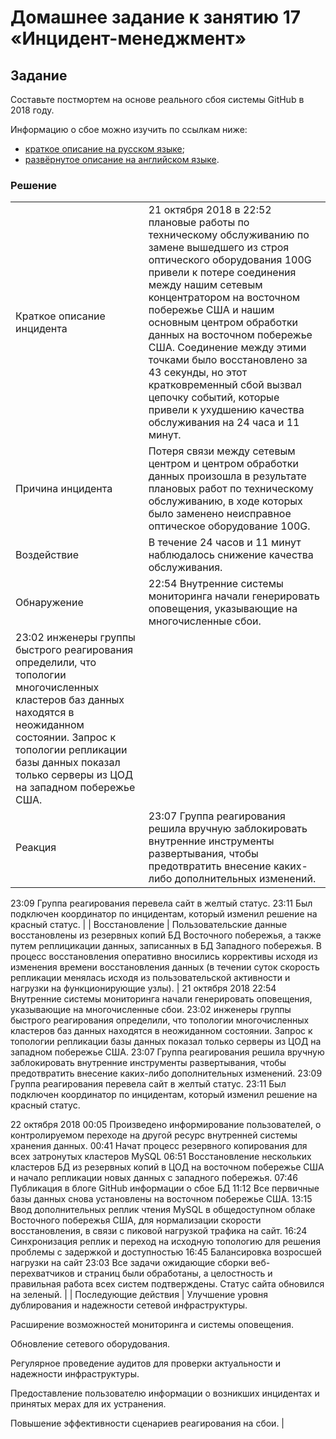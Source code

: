 # Домашнее задание к занятию 17 «Инцидент-менеджмент»

## Задание

Составьте постмортем на основе реального сбоя системы GitHub в 2018 году.

Информацию о сбое можно изучить по ссылкам ниже:

* [краткое описание на русском языке](https://habr.com/ru/post/427301/);
* [развёрнутое описание на английском языке](https://github.blog/2018-10-30-oct21-post-incident-analysis/).

### Решение

|||
| ------------------------ | ---------------- |
| Краткое описание инцидента | 21 октября 2018 в 22:52 плановые работы по техническому обслуживанию по замене вышедшего из строя оптического оборудования 100G привели к потере соединения между нашим сетевым концентратором на восточном побережье США и нашим основным центром обработки данных на восточном побережье США. Соединение между этими точками было восстановлено за 43 секунды, но этот кратковременный сбой вызвал цепочку событий, которые привели к ухудшению качества обслуживания на 24 часа и 11 минут.|
| Причина инцидента | Потеря связи между сетевым центром и центром обработки данных произошла в результате плановых работ по техническому обслуживанию, в ходе которых было заменено неисправное оптическое оборудование 100G. |
| Воздействие | В течение 24 часов и 11 минут наблюдалось снижение качества обслуживания. |
| Обнаружение | 22:54 Внутренние системы мониторинга начали генерировать оповещения, указывающие на многочисленные сбои.
23:02 инженеры группы быстрого реагирования определили, что топологии многочисленных кластеров баз данных находятся в неожиданном состоянии. Запрос к топологии репликации базы данных показал только серверы из ЦОД на западном побережье США. |
| Реакция | 23:07 Группа реагирования решила вручную заблокировать внутренние инструменты развертывания, чтобы предотвратить внесение каких-либо дополнительных изменений.
23:09 Группа реагирования перевела сайт в желтый статус.
23:11 Был подключен координатор по инцидентам, который изменил решение на красный статус. |
| Восстановление | Пользовательские данные восстановлены из резервных копий БД Восточного побережья, а также путем реплицикации данных, записанных в БД Западного побережья. В процесс восстановления оперативно вносились коррективы исходя из изменения времени восстановления данных (в течении суток скорость репликации менялась исходя из пользовательской активности и нагрузки на функционирующие узлы). |
21 октября 2018
22:54 Внутренние системы мониторинга начали генерировать оповещения, указывающие на многочисленные сбои.
23:02 инженеры группы быстрого реагирования определили, что топологии многочисленных кластеров баз данных находятся в неожиданном состоянии. Запрос к топологии репликации базы данных показал только серверы из ЦОД на западном побережье США.
23:07 Группа реагирования решила вручную заблокировать внутренние инструменты развертывания, чтобы предотвратить внесение каких-либо дополнительных изменений.
23:09 Группа реагирования перевела сайт в желтый статус.
23:11 Был подключен координатор по инцидентам, который изменил решение на красный статус.

22 октября 2018
00:05 Произведено информирование пользователей, о контролируемом переходе на другой ресурс внутренней системы хранения данных.
00:41 Начат процесс резервного копирования для всех затронутых кластеров MySQL
06:51 Восстановление нескольких кластеров БД из резервных копий в ЦОД на восточном побережье США и начало репликации новых данных с западного побережья.
07:46 Публикация в блоге GitHub информации о сбое БД
11:12 Все первичные базы данных снова установлены на восточном побережье США.
13:15 Ввод дополнительных реплик чтения MySQL в общедоступном облаке Восточного побережья США, для нормализации скорости восстановления, в связи с пиковой нагрузкой трафика на сайт.
16:24 Синхронизация реплик и переход на исходную топологию для решения проблемы с задержкой и доступностью
16:45 Балансировка возросшей нагрузки на сайт
23:03 Все задачи ожидающие сборки веб-перехватчиков и страниц были обработаны, а целостность и правильная работа всех систем подтверждены. Статус сайта обновился на зеленый. |
| Последующие действия | Улучшение уровня дублирования и надежности сетевой инфраструктуры.

Расширение возможностей мониторинга и системы оповещения.

Обновление сетевого оборудования.

Регулярное проведение аудитов для проверки актуальности и надежности инфраструктуры.

Предоставление пользователю информации о возникших инцидентах и принятых мерах для их устранения.

Повышение эффективности сценариев реагирования на сбои. |
